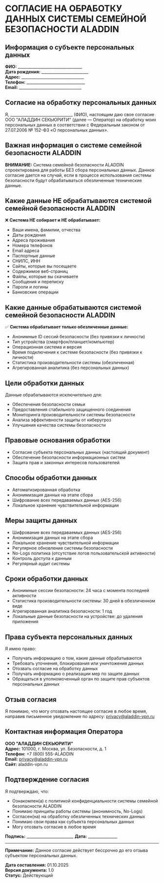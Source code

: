 # СОГЛАСИЕ НА ОБРАБОТКУ ДАННЫХ СИСТЕМЫ СЕМЕЙНОЙ БЕЗОПАСНОСТИ ALADDIN

## Информация о субъекте персональных данных

**ФИО:** _________________________________  
**Дата рождения:** ________________________  
**Адрес:** ________________________________  
**Телефон:** ______________________________  
**Email:** ________________________________  

## Согласие на обработку персональных данных

Я, ________________________________ (ФИО), настоящим даю свое согласие ООО "АЛАДДИН СЕКЬЮРИТИ" (далее — Оператор) на обработку моих персональных данных в соответствии с Федеральным законом от 27.07.2006 № 152-ФЗ «О персональных данных».

## Важная информация о системе семейной безопасности ALADDIN

**ВНИМАНИЕ:** Система семейной безопасности ALADDIN спроектирована для работы БЕЗ сбора персональных данных. Данное согласие дается на случай, если в процессе использования системы безопасности будут обрабатываться обезличенные технические данные.

## Какие данные НЕ обрабатываются системой семейной безопасности ALADDIN

❌ **Система НЕ собирает и НЕ обрабатывает:**
* Ваши имена, фамилии, отчества
* Даты рождения
* Адреса проживания
* Номера телефонов
* Email адреса
* Паспортные данные
* СНИЛС, ИНН
* Сайты, которые вы посещаете
* Содержимое веб-страниц
* Файлы, которые вы скачиваете
* Сообщения и переписку
* Пароли и логины
* Банковские операции

## Какие данные обрабатываются системой семейной безопасности ALADDIN

✅ **Система обрабатывает только обезличенные данные:**
* Анонимные ID сессий безопасности (без привязки к личности)
* Тип устройства (смартфон/планшет/компьютер)
* Операционная система и версия
* Время подключения к системе безопасности (без привязки к личности)
* Статистика производительности системы (обезличенная)
* Агрегированная аналитика (без персональных данных)

## Цели обработки данных

Данные обрабатываются исключительно для:
* Обеспечения безопасности семьи
* Предоставления стабильного защищенного соединения
* Мониторинга производительности системы безопасности
* Анализа эффективности защиты от киберугроз
* Улучшения качества системы безопасности

## Правовые основания обработки

* Согласие субъекта персональных данных (настоящий документ)
* Обеспечение безопасности информационных систем
* Защита прав и законных интересов пользователей

## Способы обработки данных

* Автоматизированная обработка
* Анонимизация данных на этапе сбора
* Шифрование всех передаваемых данных (AES-256)
* Локальное хранение чувствительной информации

## Меры защиты данных

* Шифрование всех передаваемых данных (AES-256)
* Анонимизация данных на этапе сбора
* Локальное хранение чувствительной информации
* Регулярное обновление системы безопасности
* No-Logs политика (отсутствие логов пользовательской активности)
* Контроль доступа к данным
* Регулярный аудит системы

## Сроки обработки данных

* Анонимные сессии безопасности: 24 часа с момента последней активности
* Статистика производительности системы: 30 дней в обезличенном виде
* Агрегированная аналитика безопасности: 1 год
* Локальные данные безопасности на устройстве: до удаления приложения

## Права субъекта персональных данных

Я имею право:
* Получать информацию о том, какие данные обрабатываются
* Требовать уточнения, блокирования или уничтожения данных
* Отозвать согласие на обработку данных
* Получать информацию о реализации мер по защите данных
* Обращаться в уполномоченный орган по защите прав субъектов персональных данных

## Отзыв согласия

Я понимаю, что могу отозвать настоящее согласие в любое время, направив письменное уведомление по адресу: privacy@aladdin-vpn.ru

## Контактная информация Оператора

**ООО "АЛАДДИН СЕКЬЮРИТИ"**  
**Адрес:** 101000, г. Москва, ул. Безопасности, д. 1  
**Телефон:** +7 (800) 555-ALADDIN  
**Email:** privacy@aladdin-vpn.ru  
**Сайт:** aladdin-vpn.ru  

## Подтверждение согласия

Я подтверждаю, что:
* Ознакомлен(а) с политикой конфиденциальности системы семейной безопасности ALADDIN
* Понимаю принципы работы системы (анонимность, No-Logs)
* Согласен(на) на обработку обезличенных технических данных
* Понимаю свои права как субъекта персональных данных
* Могу отозвать согласие в любое время

**Подпись:** ________________________ **Дата:** _______________

---

**Примечание:** Данное согласие действует бессрочно до его отзыва субъектом персональных данных.

**Дата составления:** 01.10.2025  
**Версия документа:** 1.0  
**Статус:** Действующий